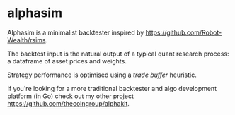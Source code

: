 # alphasim

Alphasim is a minimalist backtester inspired by <https://github.com/Robot-Wealth/rsims>.

The backtest input is the natural output of a typical quant research process: a dataframe of asset prices and weights.

Strategy performance is optimised using a _trade buffer_ heuristic.

If you're looking for a more traditional backtester and algo development platform (in Go) check out my other project <https://github.com/thecolngroup/alphakit>.
